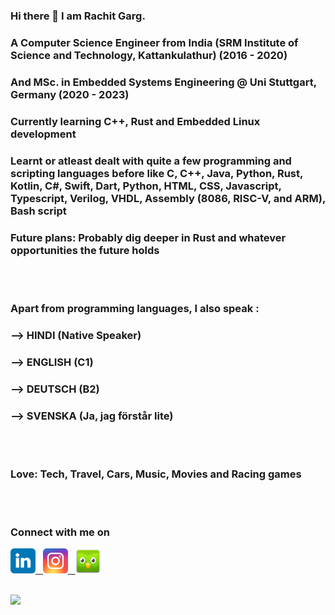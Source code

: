### Hi there 👋 I am Rachit Garg.
### A Computer Science Engineer from India (SRM Institute of Science and Technology, Kattankulathur) (2016 - 2020)
### And MSc. in Embedded Systems Engineering @ Uni Stuttgart, Germany (2020 - 2023)
### Currently learning C++, Rust and Embedded Linux development
### Learnt or atleast dealt with quite a few programming and scripting languages before like C, C++, Java, Python, Rust, Kotlin, C#, Swift, Dart, Python, HTML, CSS, Javascript, Typescript, Verilog, VHDL, Assembly (8086, RISC-V, and ARM), Bash script
### Future plans: Probably dig deeper in Rust and whatever opportunities the future holds
<br><br>
### Apart from programming languages, I also speak : <br>
### --> HINDI (Native Speaker) <br>
### --> ENGLISH (C1) <br>
### --> DEUTSCH (B2) 
### --> SVENSKA (Ja, jag förstår lite)
<br><br>
### Love: Tech, Travel, Cars, Music, Movies and Racing games
<br><br>
### Connect with me on
<a href=https://www.linkedin.com/in/rachit-garg-a4741712b/> <img src="./images/linkedin.svg" width="40" height="40" alt="Linkedin"> &nbsp;
<a href=https://www.instagram.com/rg_wandering/> <img src="./images/instagram.svg" width="40" height="40" alt="Instagram"> &nbsp;
<a href=https://www.duolingo.com/profile/RachitGarg101/> <img src="./images/duolingo.svg" width="40" height="40" alt="Duolingo">

</br>
<img src=https://komarev.com/ghpvc/?username=rstar900&color=blue>



<!--
**rstar900/rstar900** is a ✨ _special_ ✨ repository because its `README.md` (this file) appears on your GitHub profile.

Here are some ideas to get you started:

- 🔭 I’m currently working on ...
- 🌱 I’m currently learning ...
- 👯 I’m looking to collaborate on ...
- 🤔 I’m looking for help with ...
- 💬 Ask me about ...
- 📫 How to reach me: ...
- 😄 Pronouns: ...
- ⚡ Fun fact: ...
-->
